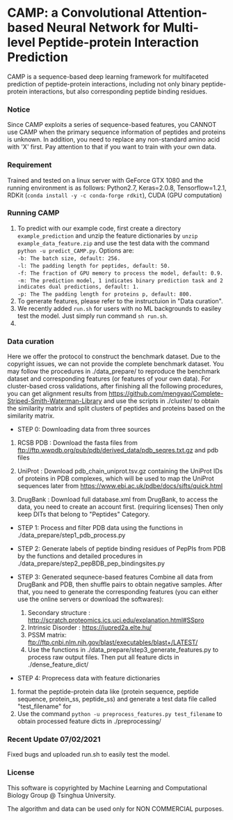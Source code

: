 # CAMP: a Convolutional Attention-based Neural Network for Multi-level Peptide-protein Interaction Prediction

CAMP is a sequence-based deep learning framework for multifaceted prediction of peptide-protein interactions, including not only binary peptide-protein interactions, but also corresponding peptide binding residues.

### Notice

Since CAMP exploits a series of sequence-based features, you CANNOT use CAMP when the primary sequence information of peptides and proteins is unknown. In addition, you need to replace any non-standard amino acid with 'X' first. Pay attention to that if you want to train with your own data.

### Requirement

Trained and tested on a linux server with GeForce GTX 1080 and the running environment is as follows:
Python2.7, Keras=2.0.8, Tensorflow=1.2.1, RDKit (`conda install -y -c conda-forge rdkit`), CUDA (GPU computation)

### Running CAMP

1. To predict with our example code, first create a directory `example_prediction` and unzip the feature dictionaries by `unzip example_data_feature.zip` and use the test data with the command `python -u predict_CAMP.py`.
Options are:  
`-b: The batch size, default: 256.`  
`-l: The padding length for peptides, default: 50.`  
`-f: The fraction of GPU memory to process the model, default: 0.9.`  
`-m: The prediction model, 1 indicates binary prediction task and 2 indicates dual predictions, default: 1.`  
`-p: The The padding length for proteins p, default: 800.`  
2. To generate features, please refer to the instructuion in "Data curation".
3. We recently added `run.sh` for users with no ML backgrounds to easiley test the model. Just simply run command `sh run.sh`.
4. 
### Data curation

Here we offer the protocol to construct the benchmark dataset. Due to the copyright issues, we can not provide the complete benchmark dataset. You may follow the procedures in ./data_prepare/ to reproduce the benchmark dataset and corresponding features (or features of your own data). For cluster-based cross validations, after finishing all the following procedures, you can get alignment results from https://github.com/mengyao/Complete-Striped-Smith-Waterman-Library and use the scripts in ./cluster/ to obtain the similarity matrix and split clusters of peptides and proteins based on the similarity matrix.

- STEP 0: Downloading data from three sources

1. RCSB PDB : Download the fasta files from ftp://ftp.wwpdb.org/pub/pdb/derived_data/pdb_seqres.txt.gz and pdb files
	
2. UniProt : Download pdb_chain_uniprot.tsv.gz containing the UniProt IDs of proteins in PDB complexes, which will be used to map the UniProt sequences later from https://www.ebi.ac.uk/pdbe/docs/sifts/quick.html

3. DrugBank : Download full database.xml from DrugBank, to access the data, you need to create an account first. (requiring licenses) Then only keep DITs that belong to "Peptides" Category.

- STEP 1: Process and filter PDB data using the functions in ./data_prepare/step1_pdb_process.py

- STEP 2: Generate labels of peptide binding residues of PepPIs from PDB by the functions and detailed procedures in ./data_prepare/step2_pepBDB_pep_bindingsites.py

- STEP 3: Generated sequnece-based features
Combine all data from DrugBank and PDB, then shuffle pairs to obtain negative samples. After that, you need to generate the corresponding features (you can either use the online servers or download the softwares):

	1. Secondary structure : http://scratch.proteomics.ics.uci.edu/explanation.html#SSpro
	2. Intrinsic Disorder :  https://iupred2a.elte.hu/
	3. PSSM matrix: ftp://ftp.cnbi.nlm.nih.gov/blast/executables/blast+/LATEST/
	4. Use the functions in ./data_prepare/step3_generate_features.py to process raw output files. Then put all feature dicts in ./dense_feature_dict/

- STEP 4: Proprecess data with feature dictionaries

1. format the peptide-protein data like (protein sequence, peptide sequence, protein_ss, peptide_ss) and generate a test data file called "test_filename" for 
2. Use the command `python -u preprocess_features.py test_filename` to obtain processed feature dicts in ./preprocessing/

### Recent Update 07/02/2021

Fixed bugs and uploaded run.sh to easily test the model.

### License

This software is copyrighted by Machine Learning and Computational Biology Group @ Tsinghua University.

The algorithm and data can be used only for NON COMMERCIAL purposes.
